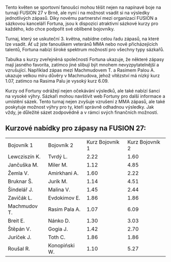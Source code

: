 Tento květen se sportovní fanoušci mohou těšit nejen na napínavé boje na turnaji FUSION 27 v Brně, ale nyní i na možnost vsadit si na výsledky jednotlivých zápasů. Díky novému partnerství mezi organizací FUSION a sázkovou kanceláří Fortuna, jsou k dispozici atraktivní sázkové kurzy pro každého, kdo chce podpořit své oblíbené bojovníky.

Turnaj, který se uskuteční 3. května, nabídne celou řadu zápasů, na které lze vsadit. Ať už jste fanouškem veteránů MMA nebo nově přicházejících talentů, Fortuna nabízí široké spektrum možností pro všechny typy sázkařů.

Tabulka s kurzy zveřejněná společností Fortuna ukazuje, že některé zápasy mají jasného favorita, zatímco jiné slibují být mnohem nevyzpytatelnější a vzrušující. Například zápas mezi Machmudovem T. a Rasimem Palou A. ukazuje velkou míru důvěry v Machmudova, jehož vítězství má nízký kurz 1.07, zatímco na Rasima Palu je vysoký kurz 6.09.

Kurzy od Fortuny odrážejí nejen očekávání výsledků, ale také nabízí šanci na vysoké výhry. Sázkaři mohou navštívit web Fortuny pro další informace a umístění sázek. Tento turnaj nejen zvyšuje vzrušení z MMA zápasů, ale také poskytuje možnost výhry pro ty, kteří správně odhadnou výsledky. Jak vždy, je důležité sázet zodpovědně a v rámci svých finančních možností.

## Kurzové nabídky pro zápasy na FUSION 27:

|   |   |   |   |
|---|---|---|---|
|Bojovník 1|Bojovník 2|Kurz Bojovník 1|Kurz Bojovník 2|
|Lewcziszín K.|Tvrdý L.|2.22|1.60|
|Jančuška M.|Miler M.|1.12|4.85|
|Žemla V.|Amirkhani A.|1.60|2.22|
|Bruknar Š.|Jurík M.|1.14|4.51|
|Šindelář J.|Malina V.|1.45|2.44|
|Zavičák L.|Evdokimov E.|1.86|1.86|
|Machmudov T.|Rasim Pala A.|1.07|6.09|
|Breit E.|Nánko D.|1.30|3.03|
|Štěpán V.|Gogia J.|1.42|2.70|
|Juríček J.|Toth C.|1.86|1.86|
|Roušal R.|Konopiński W.|1.10|5.27|